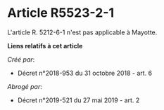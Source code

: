 # Article R5523-2-1

L'article R. 5212-6-1 n'est pas applicable à Mayotte.

**Liens relatifs à cet article**

_Créé par_:

  - Décret n°2018-953 du 31 octobre 2018 - art. 6

_Abrogé par_:

  - Décret n°2019-521 du 27 mai 2019 - art. 2
